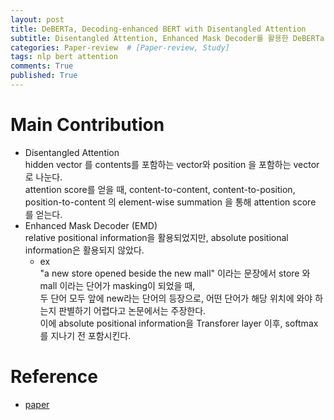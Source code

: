 ```yaml
---
layout: post
title: DeBERTa, Decoding-enhanced BERT with Disentangled Attention
subtitle: Disentangled Attention, Enhanced Mask Decoder를 활용한 DeBERTa 논문을 리뷰합니다. 
categories: Paper-review  # [Paper-review, Study] 
tags: nlp bert attention
comments: True
published: True
---
```


# Main Contribution
- Disentangled Attention <br> 
    hidden vector 를 contents를 포함하는 vector와 position 을 포함하는 vector로 나눈다. <br>
    attention score를 얻을 때, content-to-content, content-to-position, position-to-content 의 element-wise summation 을 통해 attention score 를 얻는다. <br>
- Enhanced Mask Decoder (EMD)<br>
    relative positional information을 활용되었지만, absolute positional information은 활용되지 않았다. <br>
    - ex <br>
        "a new store opened beside the new mall" 이라는 문장에서 store 와 mall 이라는 단어가 masking이 되었을 때, <br>
        두 단어 모두 앞에 new라는 단어의 등장으로, 어떤 단어가 해당 위치에 와야 하는지 판별하기 어렵다고 논문에서는 주장한다. <br>
        이에 absolute positional information을 Transforer layer 이후, softmax 를 지나기 전 포함시킨다. <br>

# Reference
- <a href="https://arxiv.org/abs/2006.03654"> paper </a><br>
